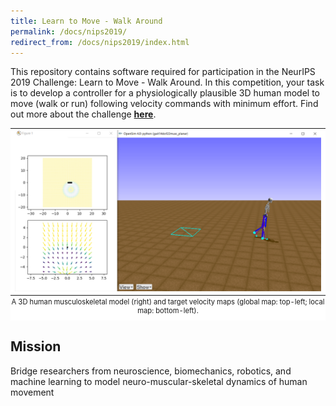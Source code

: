 ```yaml
---
title: Learn to Move - Walk Around
permalink: /docs/nips2019/
redirect_from: /docs/nips2019/index.html
---
```


This repository contains software required for participation in the NeurIPS 2019 Challenge: Learn to Move - Walk Around. In this competition, your task is to develop a controller for a physiologically plausible 3D human model to move (walk or run) following velocity commands with minimum effort. Find out more about the challenge [**here**](https://www.aicrowd.com/challenges/neurips-2019-learning-to-move-walk-around).

<table style="background-color: #ffffff">
<caption align="bottom" style="padding-top: 0.3em; font-size: 0.8em">A 3D human musculoskeletal model (right) and target velocity maps (global map: top-left; local map: bottom-left).</caption>
<tr><td><img src="./fig/L2M2019.png" alt=""/></td></tr>
</table>

## Mission

Bridge researchers from neuroscience, biomechanics, robotics, and machine learning to model neuro-muscular-skeletal dynamics of human movement

